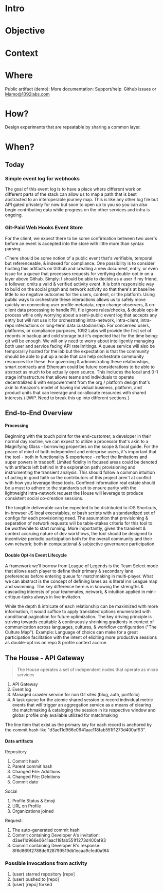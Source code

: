 # Intro

# Objective


# Context


# Where
Public artifact (demo):
More documentation:
Support/help: Github issues or Mamo@1092labs.com



# How?
Design experiments that are repeatable by sharing a common layer.

# When?

## Today

### Simple event log for webhooks

The goal of this event log is to have a place where different work on different parts of the stack can allow us to map a path that is best abstracted to an interoperable journey map. This is like any other log file but API gated privately for now but soon to open up to you so you can also begin contributing data while progress on the other services and infra is ongoing.

### Git-Paid Web Hooks Event Store

For the client, we expect there to be some confirmation between two user's before an event is accepted into the store with little more than syntax parsing.

(There should be some notion of a public event that's verifiable, temporal but referenceable, & indexed for compliance. One possibility is to consider hosting this artifacts on Github and creating a new document, entry, or even issue for a queue that processes requests for verifying double-opt in on a layer above Github. Simply: I should be able to decide as a user if my friend, a follower, omits a valid & verified activity event. It is both responsible way to build on the social graph and network activity so that there's at baseline little to no negative outcomes for the users, content, or the platform. Using public ways to orchestrate these interactions allows us to safely move quickly on connecting user profile metadata, repo change observers, & on-client data processing to handle PII, file ignore rules/checks, & double opt-in process while only worrying about a semi-public event log that accepts any entry but will not use it for orchestrating intra-network, intra-client, intra-repo interactions or long-term data custodianship. For concerned users, platforms, or compliance purposes, 1092 Labs will provide the first set of records in backup and cold storage but it's expected that for the time being: git will be enough. We will only need to worry about intelligently managing both user and service facing API ratelimitings. A queue service will also be temporarily hosted for the lab but the expectation is that the community should be able to put up a node that can help orchestrate community resources like these. For governing & administrating these relationships, smart contracts and Ethereum could be future considerations to be able to abstract as much to be actually open source. This includes the local and 0-1 stage infrastructure that allows teams and individuals to operate decentralized & with empowerment from the org / platform design that's akin to Amazon's model of having individual business, platform, and product units that can leverage and co-allocate resources with shared interests.) [WIP. Need to break this up into different sections.]


## End-to-End Overview

#### Processing

Beginning with the touch point for the end-customer, a developer in their normal day routine, we can expect to utilize a processor that's akin to a Magnifying Glass - borrowing properties on the scope & focal guide. For the peace of mind of both independent and enterprise users, it's important that the tool - both in functionality & experience - reflect the limitations and super powers in tradeoff. Limited fidelity in focused areas could be denoted with artifacts left behind in the exploration path; provisioning and instrumenting the transient analysis. This should follow a common intuition of acting in good faith so the contributors of this project aren't at conflict with how you leverage these tools. Confined information real estate should be a must to adhere to the standards set to ensure parity with the lightweight intra-network request the House will leverage to produce consistent social co-creation sessions.


The tangible deliverable can be expected to be distributed to iOS Shortcuts, in-browser JS local executables, or bash scripts with a standardized set of configs for each provisioning need. The assumption that provisioning & separation of network requests will be table-stakes criteria for this tool to be worthwhile to start running. More importantly, given the transient & context accruing nature of dev workflows, the tool should be designed to incentivize periodic participation both for the overall community and their own network; both in computational & subjective governance participation.

#### Double Opt-In Event Lifecycle

A framework we'll borrow from League of Legends is the Team Select mode that allows each player to define their primary & secondary lane preferences before entering queue for matchmaking in multi-player. What we can abstract is the concept of defining lanes as is literal inn League map and swimming. The key difference here is in knowing the strengths & cascading interests of your teammates, network, & intuition applied in mini-critique-tasks always in live invitation.

While the depth & intricate of each relationship can be maximized with more information, it would suffice to apply translated options enumerated with conditional pagination for future optimization. The key driving principle is striving towards equitable & continuously shrinking gradients in context of communication across languages, cultures, & workflow configuration ("The Culture Map").
Example: Language of choice can make for a great participation facilitation with the intent of eliciting more productive sessions as double-opt ins on repo & profile context accrue.

## The House - API Gateway

> The House operates a set of independent nodes that operate as micro services

1. API Gateway
2. Event log
3. Managed crawler service for non Git sites (blog, auth, portfolio)
4. A task queue for the atomic shared session to record individual metric events that will trigger an aggregation service as a means of clearing the matchmaking & cataloging the session in its respective window and global profile only available utilized for matchmaking

The line item that exist as the primary key for each record is anchored by the commit hash like "d3ae11d966e0641aac118fab551f1273d400af93".

#### Data artifacts

Repository
1. Commit hash
2. Parent commit hash
3. Changed File: Additions
4. Changed File: Deletions
5. Commit date

Social
1. Profile Status & Emoji
2. URL on Profile
3. Organizations joined

Request:
1. The auto-generated commit hash
2. Commit containing Developer A's invitation: d3ae11d966e0641aac118fab551f1273d400af93
3. Commit containing Developer B's response: 8f6d669f2788de928799519db1ecaa9cfed0a9f4

### Possible invocations from activity

1. (user) starred repository [repo]
2. (user) pushed to [repo] <python>
3. (user) [repo] forked <repo>
